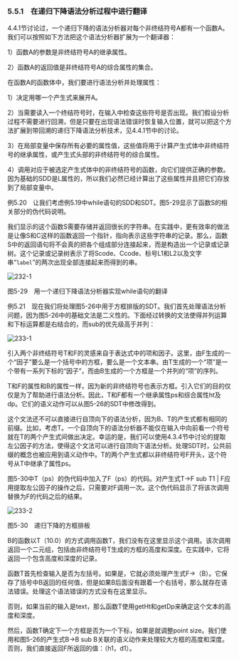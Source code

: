 ### 5.5.1　在递归下降语法分析过程中进行翻译

4.4.1节讨论过，一个递归下降的语法分析器对每个非终结符号A都有一个函数A。我们可以按照如下方法把这个语法分析器扩展为一个翻译器：

1）函数A的参数是非终结符号A的继承属性。

2）函数A的返回值是非终结符号A的综合属性的集合。

在函数A的函数体中，我们要进行语法分析并处理属性：

1）决定用哪一个产生式来展开A。

2）当需要读入一个终结符号时，在输入中检查这些符号是否出现。我们假设分析过程不需要进行回溯，但是只要在出现语法错误时恢复输入位置，就可以把这个方法扩展到带回溯的递归下降语法分析技术，见4.4.1节中的讨论。

3）在局部变量中保存所有必要的属性值，这些值将用于计算产生式体中非终结符号的继承属性，或产生式头部的非终结符号的综合属性。

4）调用对应于被选定产生式体中的非终结符号的函数，向它们提供正确的参数。因为基础的SDD是L属性的，所以我们必然已经计算出了这些属性并且把它们存放到了局部变量中。

例5.20　让我们考虑例5.19中while语句的SDD和SDT。图5-29显示了函数S的相关部分的伪代码说明。

我们显示的这个函数S需要存储并返回很长的字符串。在实践中，更有效率的做法是让像S和C这样的函数返回一个指针，指向表示这些字符串的记录。那么，函数S中的返回语句将不会真的把各个组成部分连接起来，而是构造出一个记录或记录树。这个记录或记录树表示了将Scode、Ccode、标号L1和L2以及文字串“`label`”的两次出现全部连接起来而得到的串。

![232-1](../Images/image04357.jpeg)

图5-29　用一个递归下降语法分析器实现while语句的翻译

例5.21　现在我们将处理图5-26中用于方框排版的SDT。我们首先处理语法分析问题，因为图5-26中的基础文法是二义性的。下面经过转换的文法使得并列运算和下标运算都是右结合的，而sub的优先级高于并列：

![233-1](../Images/image04358.jpeg)

引入两个非终结符号T和F的灵感来自于表达式中的项和因子。这里，由F生成的一个“因子”要么是一个括号中的方框，要么是一个文本串。由T生成的一个“项”是一个带有一系列下标的“因子”，而由B生成的一个方框是一个并列的“项”的序列。

T和F的属性和B的属性一样，因为新的非终结符号也表示方框。引入它们的目的仅仅是为了帮助进行语法分析。因此，T和F都有一个继承属性ps和综合属性ht及dp。它们的语义动作可以从图5-26的SDT中修改得到。

这个文法还不可以直接进行自顶向下的语法分析，因为B、T的产生式都有相同的前缀。比如，考虑T。一个自顶向下的语法分析器不能仅在输入中向前看一个符号就在T的两个产生式间做出决定。幸运的是，我们可以使用4.3.4节中讨论的提取左公因子的方法，使得这个文法可以进行自顶向下语法分析。处理SDT时，公共前缀的概念也被应用到语义动作中。T的两个产生式都以非终结符号F开头，这个符号从T中继承了属性ps。

图5-30中T（ps）的伪代码中加入了F（ps）的代码。对产生式T→F sub T1 | F应用提取左公因子的操作之后，只需要对F调用一次。这个伪代码显示了将该次调用替换为F的代码之后的结果。

![233-2](../Images/image04359.jpeg)

图5-30　递归下降的方框排板

B的函数以T（10.0）的方式调用函数T，我们没有在这里显示这个调用。该次调用返回一个二元组，包括由非终结符号T生成的方框的高度和深度。在实践中，它将返回一个包含高度和深度的记录。

函数T首先检查输入是否为左括号。如果是，它就必须处理产生式F→（B）。它保存了括号中B返回的任何值，但是如果B后面没有跟着一个右括号，那么就存在语法错误。处理这个语法错误的方式没有在这里显示。

否则，如果当前的输入是text，那么函数T使用getHt和getDp来确定这个文本的高度和深度。

然后，函数T确定下一个方框是否为一个下标，如果是就调整point size。我们使用和图5-26的产生式B→B sub B关联的语义动作来处理较大方框的高度和深度。否则，我们直接返回F所返回的值：（h1，d1）。